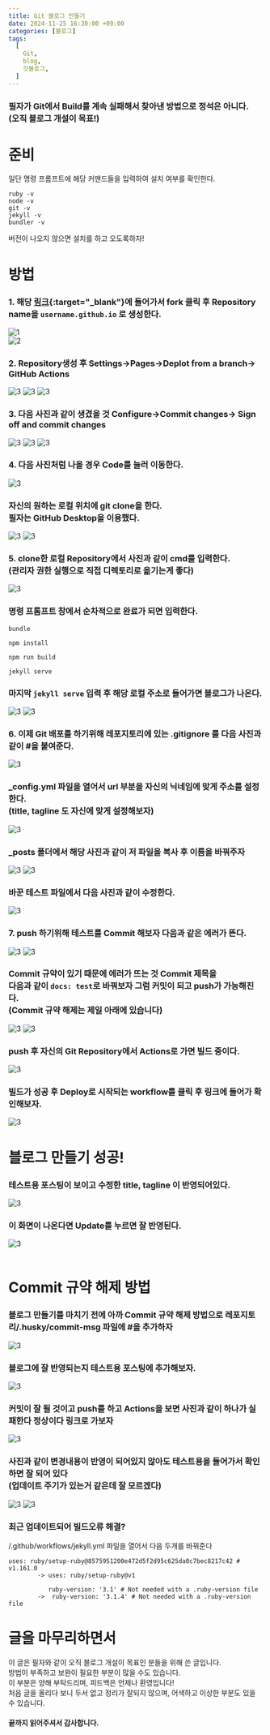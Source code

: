 ```yaml
---
title: Git 블로그 만들기
date: 2024-11-25 16:30:00 +09:00
categories: [블로그]
tags:
  [
    Git,
    blog,
    깃블로그,
  ]
---
```


### 필자가 Git에서 Build를 계속 실패해서 찾아낸 방법으로 정석은 아니다. <br> (오직 블로그 개설이 목표!)

# 준비
일단 명령 프롬프트에 해당 커맨드들을 입력하여 설치 여부를 확인한다.
```shell
ruby -v
node -v
git -v
jekyll -v
bundler -v
```
버전이 나오지 않으면 설치를 하고 오도록하자!  
# 방법  
### 1. 해당 [링크](https://github.com/cotes2020/jekyll-theme-chirpy){:target="_blank"}에 들어가서 fork 클릭 후 Repository name을 ```username.github.io``` 로 생성한다.
![1](https://ooweaJ.github.io/assets/img/blog/1.png)  
![2](https://ooweaJ.github.io/assets/img/blog/2.png)
### 2. Repository생성 후 Settings->Pages->Deplot from a branch-> GitHub Actions
![3](https://ooweaJ.github.io/assets/img/blog/3.png)
![3](https://ooweaJ.github.io/assets/img/blog/4.png)
![3](https://ooweaJ.github.io/assets/img/blog/5.png)
### 3. 다음 사진과 같이 생겼을 것 Configure->Commit changes-> Sign off and commit changes
![3](https://ooweaJ.github.io/assets/img/blog/6.png)
![3](https://ooweaJ.github.io/assets/img/blog/7.png)
![3](https://ooweaJ.github.io/assets/img/blog/8.png)
### 4. 다음 사진처럼 나올 경우 Code를 눌러 이동한다.
![3](https://ooweaJ.github.io/assets/img/blog/9.png)
### 자신의 원하는 로컬 위치에 git clone을 한다. <br> 필자는 GitHub Desktop을 이용했다.
![3](https://ooweaJ.github.io/assets/img/blog/10.png)
![3](https://ooweaJ.github.io/assets/img/blog/11.png)

### 5. clone한 로컬 Repository에서 사진과 같이 cmd를 입력한다. <br>(관리자 권한 실행으로 직접 디렉토리로 옮기는게 좋다)
![3](https://ooweaJ.github.io/assets/img/blog/12.png)

### 명령 프롬프트 창에서 순차적으로 완료가 되면 입력한다.
```shell 
bundle
```
```shell 
npm install
```
```shell 
npm run build
```
```shell 
jekyll serve
```
### 마지막 ```jekyll serve``` 입력 후 해당 로컬 주소로 들어가면 블로그가 나온다.
![3](https://ooweaJ.github.io/assets/img/blog/13.png)
![3](https://ooweaJ.github.io/assets/img/blog/14.png)

### 6. 이제 Git 배포를 하기위해 레포지토리에 있는 .gitignore 를 다음 사진과 같이 #을 붙여준다.
![3](https://ooweaJ.github.io/assets/img/blog/15.png)
### _config.yml 파일을 열어서 url 부분을 자신의 닉네임에 맞게 주소를 설정한다.<br> (title, tagline 도 자신에 맞게 설정해보자)
![3](https://ooweaJ.github.io/assets/img/blog/16.png)
### _posts 폴더에서 해당 사진과 같이 저 파일을 복사 후 이름을 바꿔주자
![3](https://ooweaJ.github.io/assets/img/blog/17.png)
![3](https://ooweaJ.github.io/assets/img/blog/18.png)
### 바꾼 테스트 파일에서 다음 사진과 같이 수정한다.
![3](https://ooweaJ.github.io/assets/img/blog/19.png)

### 7. push 하기위해 테스트를 Commit 해보자 다음과 같은 에러가 뜬다.
![3](https://ooweaJ.github.io/assets/img/blog/20.png)
![3](https://ooweaJ.github.io/assets/img/blog/21.png)

### Commit 규약이 있기 때문에 에러가 뜨는 것 Commit 제목을 <br>다음과 같이 ```docs: test```로 바꿔보자 그럼 커밋이 되고 push가 가능해진다. <br> (Commit 규약 해제는 제일 아래에 있습니다)
![3](https://ooweaJ.github.io/assets/img/blog/22.png)
![3](https://ooweaJ.github.io/assets/img/blog/23.png)

### push 후 자신의 Git Repository에서 Actions로 가면 빌드 중이다. 
![3](https://ooweaJ.github.io/assets/img/blog/24.png)
### 빌드가 성공 후 Deploy로 시작되는 workflow를 클릭 후 링크에 들어가 확인해보자.
![3](https://ooweaJ.github.io/assets/img/blog/25.png)

# 블로그 만들기 성공!
### 테스트용 포스팅이 보이고 수정한 title, tagline 이 반영되어있다.
![3](https://ooweaJ.github.io/assets/img/blog/27.png)
### 이 화면이 나온다면 Update를 누르면 잘 반영된다.
![3](https://ooweaJ.github.io/assets/img/blog/26.png)
<br>
<br>
# Commit 규약 해제 방법
### 블로그 만들기를 마치기 전에 아까 Commit 규약 해제 방법으로 레포지토리/.husky/commit-msg 파일에 #을 추가하자
![3](https://ooweaJ.github.io/assets/img/blog/28.png)

### 블로그에 잘 반영되는지 테스트용 포스팅에 추가해보자.
![3](https://ooweaJ.github.io/assets/img/blog/30.png)


### 커밋이 잘 될 것이고 push를 하고 Actions을 보면 사진과 같이 하나가 실패한다 정상이다 링크로 가보자
![3](https://ooweaJ.github.io/assets/img/blog/29.png)

### 사진과 같이 변경내용이 반영이 되어있지 않아도 테스트용을 들어가서 확인하면 잘 되어 있다 <br>(업데이트 주기가 있는거 같은데 잘 모르겠다)
![3](https://ooweaJ.github.io/assets/img/blog/중간점검.png)
![3](https://ooweaJ.github.io/assets/img/blog/31.png)

### 최근 업데이트되어 빌드오류 해결?
/.github/workflows/jekyll.yml 파일을 열어서 다음 두개를 바꿔준다
```
uses: ruby/setup-ruby@8575951200e472d5f2d95c625da0c7bec8217c42 # v1.161.0
        -> uses: ruby/setup-ruby@v1

           ruby-version: '3.1' # Not needed with a .ruby-version file
        ->  ruby-version: '3.1.4' # Not needed with a .ruby-version file
```

# 글을 마무리하면서
이 글은 필자와 같이 오직 블로그 개설이 목표인 분들을 위해 쓴 글입니다.  
방법이 부족하고 보완이 필요한 부분이 많을 수도 있습니다.   
이 부분은 양해 부탁드리며, 피드백은 언제나 환영입니다!  
처음 글을 올리다 보니 두서 없고 정리가 잘되지 않으며, 어색하고 이상한 부분도 있을 수 있습니다.

#### 끝까지 읽어주셔서 감사합니다.